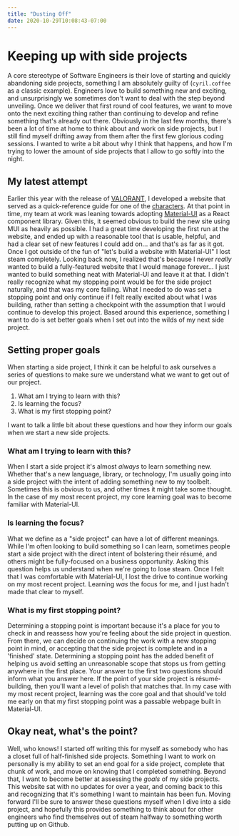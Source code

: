```yaml
---
title: "Dusting Off"
date: 2020-10-29T10:08:43-07:00
---
```

# Keeping up with side projects
A core stereotype of Software Engineers is their love of starting and quickly abandoning side projects, something I am absolutely guilty of (`cyril.coffee` as a classic example). Engineers love to build something new and exciting, and unsurprisingly we sometimes don't want to deal with the step beyond unveiling. Once we deliver that first round of cool features, we want to move onto the next exciting thing rather than continuing to develop and refine something that's already out there. Obviously in the last few months, there's been a lot of time at home to think about and work on side projects, but I still find myself drifting away from them after the first few glorious coding sessions. I wanted to write a bit about why I think that happens, and how I'm trying to lower the amount of side projects that I allow to go softly into the night.

## My latest attempt
Earlier this year with the release of [VALORANT](https://playvalorant.com/en-us/), I developed a website that served as a quick-reference guide for one of the [characters](https://www.brimstoneguide.com). At that point in time, my team at work was leaning towards adopting [Material-UI](https://material-ui.com/) as a React component library. Given this, it seemed obvious to build the new site using MUI as heavily as possible. I had a great time developing the first run at the website, and ended up with a reasonable tool that is usable, helpful, and had a clear set of new features I could add on... and that's as far as it got. Once I got outside of the fun of "let's build a website with Material-UI" I lost steam completely. Looking back now, I realized that's because I never _really_ wanted to build a fully-featured website that I would manage forever... I just wanted to build something neat with Material-UI and leave it at that. I didn't really recognize what my stopping point would be for the side project naturally, and that was my core failing. What I needed to do was set a stopping point and only continue if I felt really excited about what I was building, rather than setting a checkpoint with the assumption that I would continue to develop this project. Based around this experience, something I want to do is set better goals when I set out into the wilds of my next side project.

## Setting proper goals
When starting a side project, I think it can be helpful to ask ourselves a series of questions to make sure we understand what we want to get out of our project.

1. What am I trying to learn with this?
2. Is learning the focus?
3. What is my first stopping point?

I want to talk a little bit about these questions and how they inform our goals when we start a new side projects.

### What am I trying to learn with this?
When I start a side project it's almost _always_ to learn something new. Whether that's a new language, library, or technology, I'm usually going into a side project with the intent of adding something new to my toolbelt. Sometimes this is obvious to us, and other times it might take some thought. In the case of my most recent project, my core learning goal was to become familiar with Material-UI.

### Is learning the focus?
What we define as a "side project" can have a lot of different meanings. While I'm often looking to build something so I can learn, sometimes people start a side project with the direct intent of bolstering their résumé, and others might be fully-focused on a business opportunity. Asking this question helps us understand when we're going to lose steam. Once I felt that I was comfortable with Material-UI, I lost the drive to continue working on my most recent project. Learning _was_ the focus for me, and I just hadn't made that clear to myself.

### What is my first stopping point?
Determining a stopping point is important because it's a place for you to check in and reassess how you're feeling about the side project in question. From there, we can decide on continuing the work with a new stopping point in mind, or accepting that the side project is complete and in a 'finished' state. Determining a stopping point has the added benefit of helping us avoid setting an unreasonable scope that stops us from getting anywhere in the first place. Your answer to the first two questions should inform what you answer here. If the point of your side project is résumé-building, then you'll want a level of polish that matches that. In my case with my most recent project, learning was the core goal and that should've told me early on that my first stopping point was a passable webpage built in Material-UI.

## Okay neat, what's the point?
Well, who knows! I started off writing this for myself as somebody who has a closet full of half-finished side projects. Something I want to work on personally is my ability to set an end goal for a side project, complete that chunk of work, and move on knowing that I completed something. Beyond that, I want to become better at assessing the _goals_ of my side projects. This website sat with no updates for over a year, and coming back to this and recognizing that it's something I want to maintain has been fun. Moving forward I'll be sure to answer these questions myself when I dive into a side project, and hopefully this provides something to think about for other engineers who find themselves out of steam halfway to something worth putting up on Github.